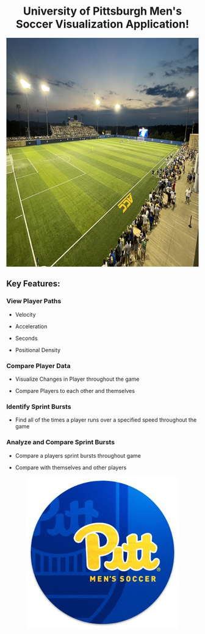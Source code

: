 <center> 
  <h1> University of Pittsburgh Men's Soccer Visualization Application! </h1> 
  
  <img src="pitt_field.jpeg" width="100%" height="600"/>
</center>



  <h2> Key Features: </h2> 

  <h3> View Player Paths </h3> 
  
  - Velocity

  - Acceleration

  - Seconds

  - Positional Density


  <h3> Compare Player Data </h3> 
  
  - Visualize Changes in Player throughout the game

  - Compare Players to each other and themselves

  <h3> Identify Sprint Bursts </h3> 
  
  - Find all of the times a player runs over a specified speed throughout the game

  
  <h3> Analyze and Compare Sprint Bursts </h3> 
  
  - Compare a players sprint bursts throughout game

  - Compare with themselves and other players

  

<center> 

<img src="pitt_soccer2.jpeg">
</center>


